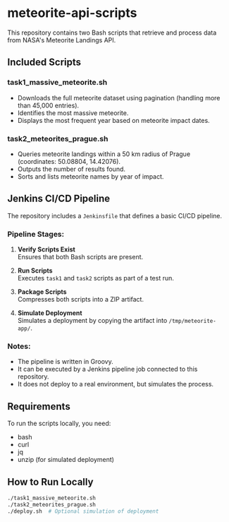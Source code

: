 # meteorite-api-scripts

This repository contains two Bash scripts that retrieve and process data from NASA's Meteorite Landings API.

## Included Scripts

### task1_massive_meteorite.sh

- Downloads the full meteorite dataset using pagination (handling more than 45,000 entries).
- Identifies the most massive meteorite.
- Displays the most frequent year based on meteorite impact dates.

### task2_meteorites_prague.sh

- Queries meteorite landings within a 50 km radius of Prague (coordinates: 50.08804, 14.42076).
- Outputs the number of results found.
- Sorts and lists meteorite names by year of impact.

## Jenkins CI/CD Pipeline

The repository includes a `Jenkinsfile` that defines a basic CI/CD pipeline.

### Pipeline Stages:

1. **Verify Scripts Exist**  
   Ensures that both Bash scripts are present.

2. **Run Scripts**  
   Executes `task1` and `task2` scripts as part of a test run.

3. **Package Scripts**  
   Compresses both scripts into a ZIP artifact.

4. **Simulate Deployment**  
   Simulates a deployment by copying the artifact into `/tmp/meteorite-app/`.

### Notes:

- The pipeline is written in Groovy.
- It can be executed by a Jenkins pipeline job connected to this repository.
- It does not deploy to a real environment, but simulates the process.

## Requirements

To run the scripts locally, you need:

- bash
- curl
- jq
- unzip (for simulated deployment)

## How to Run Locally

```bash
./task1_massive_meteorite.sh
./task2_meteorites_prague.sh
./deploy.sh  # Optional simulation of deployment
